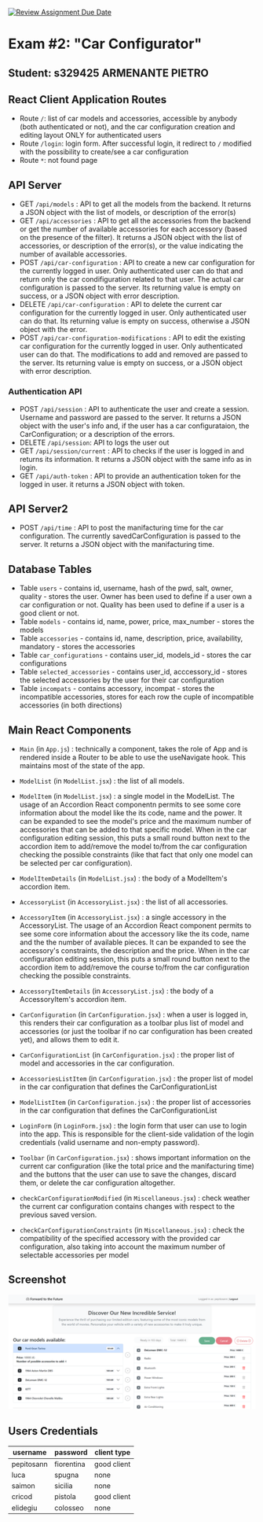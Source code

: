 [![Review Assignment Due Date](https://classroom.github.com/assets/deadline-readme-button-22041afd0340ce965d47ae6ef1cefeee28c7c493a6346c4f15d667ab976d596c.svg)](https://classroom.github.com/a/Hg0Z37PI)
# Exam #2: "Car Configurator"
## Student: s329425 ARMENANTE PIETRO

## React Client Application Routes

- Route `/`: list of car models and accessories, accessible by anybody (both authenticated or not), and the car configuration creation and editing layout ONLY for authenticated users
- Route `/login`: login form. After successful login, it redirect to `/` modified with the possibility to create/see a car configuration
- Route `*`: not found page

## API Server

- GET `/api/models` : API to get all the models from the backend. It returns a JSON object with the list of models, or description of the error(s)
- GET `/api/accessories` : API to get all the accessories from the backend or get the number of available accessories for each accessory (based on the presence of the filter). It returns a JSON object with the list of accessories, or description of the error(s), or the value indicating the number of available accessories.
- POST `/api/car-configuration` : API to create a new car configuration for the currently logged in user. Only authenticated user can do that and return only the car condifiguration related to that user. The actual car configuration is passed to the server. Its returning value is empty on success, or a JSON object with error description.
- DELETE `/api/car-configuration` : API to delete the current car configuration for the currently logged in user. Only authenticated user can do that. Its returning value is empty on success, otherwise a JSON object with the error.
- POST `/api/car-configuration-modifications` : API to edit the existing car configuration for the currently logged in user. Only authenticated user can do that. The modifications to add and removed are passed to the server. Its returning value is empty on success, or a JSON object with error description.

### Authentication API

- POST `/api/session` : API to authenticate the user and create a session. Username and password are passed to the server. It returns a JSON object with the user's info and, if the user has a car configurataion, the CarConfiguration; or a description of the errors.
- DELETE `/api/session`: API to logs the user out
- GET `/api/session/current` : API to checks if the user is logged in and returns its information. It returns a JSON object with the same info as in login.
- GET `/api/auth-token` : API to provide an authentication token for the logged in user. it returns a JSON object with token.

## API Server2

- POST `/api/time` : API to post the manifacturing time for the car configuration. The currently savedCarConfiguration is passed to the server. It returns a JSON object with the manifacturing time.

## Database Tables

- Table `users` - contains id, username, hash of the pwd, salt, owner, quality - stores the user. Owner has been used to define if a user own a car configuration or not. Quality has been used to define if a user is a good client or not.
- Table `models` - contains id, name, power, price, max_number - stores the models
- Table `accessories` - contains id, name, description, price, availability, mandatory - stores the accessories
- Table `car_configurations` - contains user_id, models_id - stores the car configurations
- Table `selected_accessories` - contains user_id, acccessory_id - stores the selected accessories by the user for their car configuration
- Table `incompats` - contains accessory, incompat - stores the incompatible accessories, stores for each row the cuple of incompatible accessories (in both directions)

## Main React Components

- `Main` (in `App.js`) : technically a component, takes the role of App and is rendered inside a Router to be able to use the useNavigate hook. This maintains most of the state of the app.

- `ModelList` (in `ModelList.jsx`) : the list of all models.
- `ModelItem` (in `ModelList.jsx`) : a single model in the ModelList. The usage of an Accordion React componentn permits to see some core information about the model like the its code, name and the power. It can be expanded to see the model's price and the maximum number of accessories that can be added to that specific model. When in the car configuration editing session, this puts a small round button next to the accordion item to add/remove the model to/from the car configuration checking the possible constraints (like that fact that only one model can be selected per car configuration).
- `ModelItemDetails` (in `ModelList.jsx`) : the body of a ModelItem's accordion item.

- `AccessoryList` (in `AccessoryList.jsx`) : the list of all accessories.
- `AccessoryItem` (in `AccessoryList.jsx`) : a single accessory in the AccessoryList. The usage of an Accordion React component permits to see some core information about the accessory like the its code, name and the the number of available pieces. It can be expanded to see the accessory's constraints, the description and the price. When in the car configuration editing session, this puts a small round button next to the accordion item to add/remove the course to/from the car configuration checking the possible constraints. 
- `AccessoryItemDetails` (in `AccessoryList.jsx`) : the body of a AccessoryItem's accordion item.

- `CarConfiguration` (in `CarConfiguration.jsx`) : when a user is logged in, this renders their car configuration as a toolbar plus list of model and accessories (or just the toolbar if no car configuration has been created yet), and allows them to edit it.
- `CarConfigurationList` (in `CarConfiguration.jsx`) : the proper list of model and accessories in the car configuration.
- `AccessoriesListItem` (in `CarConfiguration.jsx`) : the proper list of model in the car configuration that defines the CarConfigurationList
- `ModelListItem` (in `CarConfiguration.jsx`) : the proper list of accessories in the car configuration that defines the CarConfigurationList

- `LoginForm` (in `LoginForm.jsx`) : the login form that user can use to login into the app. This is responsible for the client-side validation of the login credentials (valid username and non-empty password).

- `Toolbar` (in `CarConfiguration.jsx`) : shows important information on the current car configuration (like the total price and the manifacturing time) and the buttons that the user can use to save the changes, discard them, or delete the car configuration altogether.

- `checkCarConfigurationModified` (in `Miscellaneous.jsx`) : check weather the current car configuration contains changes with respect to the previous saved version.
- `checkCarConfigurationConstraints` (in `Miscellaneous.jsx`) : check the compatibility of the specified accessory with the provided car configuration, also taking into account the maximum number of selectable accessories per model

## Screenshot

![Screenshot](./img/initial_page.png)

## Users Credentials

| username | password  | client type |
|-------|----------|-------------|
| pepitosann | fiorentina | good client |
| luca | spugna | none |
| saimon | sicilia | none |
| cricod | pistola | good client |
| elidegiu | colosseo | none |
